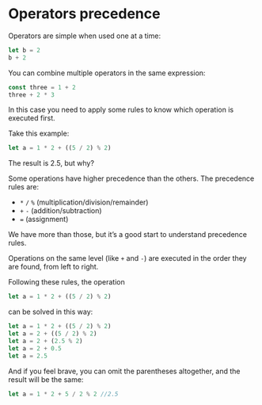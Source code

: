 # Operators precedence

Operators are simple when used one at a time:

```jsx
let b = 2
b + 2
```

You can combine multiple operators in the same expression:

```jsx
const three = 1 + 2
three + 2 * 3
```

In this case you need to apply some rules to know which operation is executed first.

Take this example:

```jsx
let a = 1 * 2 + ((5 / 2) % 2)
```

The result is 2.5, but why?

Some operations have higher precedence than the others. The precedence rules are:

* `*` `/` `%` (multiplication/division/remainder)
* `+` `-` (addition/subtraction)
* `=` (assignment)

We have more than those, but it’s a good start to understand precedence rules.

Operations on the same level (like `+` and `-`) are executed in the order they are found, from left to right.

Following these rules, the operation

```jsx
let a = 1 * 2 + ((5 / 2) % 2)
```

can be solved in this way:

```jsx
let a = 1 * 2 + ((5 / 2) % 2)
let a = 2 + ((5 / 2) % 2)
let a = 2 + (2.5 % 2)
let a = 2 + 0.5
let a = 2.5
```

And if you feel brave, you can omit the parentheses altogether, and the result will be the same:

```jsx
let a = 1 * 2 + 5 / 2 % 2 //2.5
```
